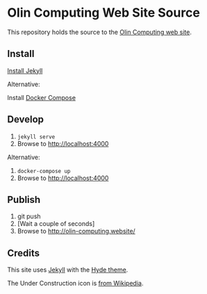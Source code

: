 # Olin Computing Web Site Source

This repository holds the source to the [Olin Computing web site](https://olin-computing.github.io/).

## Install

[Install Jekyll](https://jekyllrb.com/docs/installation/)

Alternative:

Install [Docker Compose](https://docs.docker.com/compose/install/)

## Develop

1. `jekyll serve`
2. Browse to <http://localhost:4000>

Alternative:

1. `docker-compose up`
2. Browse to <http://localhost:4000>

## Publish

1. git push
2. [Wait a couple of seconds]
2. Browse to <http://olin-computing.website/>

## Credits

This site uses [Jekyll](https://jekyllrb.com) with the [Hyde theme](http://hyde.getpoole.com).

The Under Construction icon is [from Wikipedia](https://en.wikipedia.org/wiki/Template:Under_construction).
